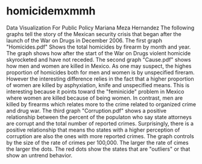 # homicidemxmmh
Data Visualization For Public Policy Mariana Meza Hernandez
The following graphs tell the story of the Mexican security crisis that began after the launch of the War on Drugs in December 2006.
The first graph "Homicides.pdf" Shows the total homicides by firearm by month and year. The graph shows how after the start of the War on Drugs violent homicide skyrocketed and have not receded.
The second graph "Cause.pdf" shows how men and women are killed in Mexico. As one may suspect, the highes proportion of homicides both for men and women is by unspecified fireram. However the interesting difference relies in the fact that a higher proportion of women are killed by asphyxiation, knife and unspecified means. This is interesting because it points toward the "feminicide" problem in Mexico where women are killed because of being women. In contrast, men are killed by firearms which relates more to the crime related to organized crime and drug war.
The third graph "Corruption.pdf" shows a positive relationship between the percent of the populaton who say state attorneys are corrupt and the total number of reported crimes. Surprisingly, there is a positive relationship that means tho states with a higher perception of corruption are also the ones with more reported crimes. The graph controls by the size of the rate of crimes per 100,000. The larger the rate of cimes the larger the dots. The red dots show the states that are "outliers" or that show an untrend behavior.
